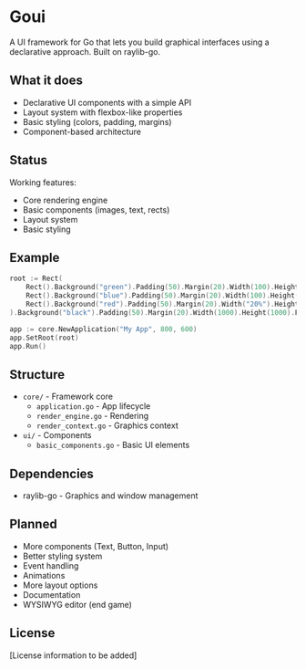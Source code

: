 # Goui

A UI framework for Go that lets you build graphical interfaces using a declarative approach. Built on raylib-go.

## What it does

- Declarative UI components with a simple API
- Layout system with flexbox-like properties
- Basic styling (colors, padding, margins)
- Component-based architecture

## Status

Working features:

- Core rendering engine
- Basic components (images, text, rects)
- Layout system
- Basic styling

## Example

```go
root := Rect(
    Rect().Background("green").Padding(50).Margin(20).Width(100).Height("33%"),
    Rect().Background("blue").Padding(50).Margin(20).Width(100).Height("200"),
    Rect().Background("red").Padding(50).Margin(20).Width("20%").Height("200"),
).Background("black").Padding(50).Margin(20).Width(1000).Height(1000).FlexDirection("row")

app := core.NewApplication("My App", 800, 600)
app.SetRoot(root)
app.Run()
```

## Structure

- `core/` - Framework core
  - `application.go` - App lifecycle
  - `render_engine.go` - Rendering
  - `render_context.go` - Graphics context
- `ui/` - Components
  - `basic_components.go` - Basic UI elements

## Dependencies

- raylib-go - Graphics and window management

## Planned

- More components (Text, Button, Input)
- Better styling system
- Event handling
- Animations
- More layout options
- Documentation
- WYSIWYG editor (end game)

## License

[License information to be added]

